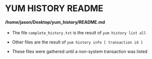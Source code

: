 # YUM HISTORY README

#### /home/jason/Desktop/yum_history/README.md


* The file `complete_history.txt` is the result of `yum history list all`

* Other files are the result of `yum history info [ transaction id ]`

* These files were gathered until a non-system transaction was listed


